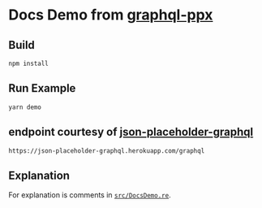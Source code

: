 # Docs Demo from [graphql-ppx](https://beta.graphql-ppx.com/docs/getting-started)


## Build

`npm install`

## Run Example

`yarn demo`

## endpoint courtesy of [json-placeholder-graphql](https://github.com/Martin-Stankard/json-placeholder-graphql)

`https://json-placeholder-graphql.herokuapp.com/graphql`


## Explanation

For explanation is comments in [`src/DocsDemo.re`](src/DocsDemo.re).
